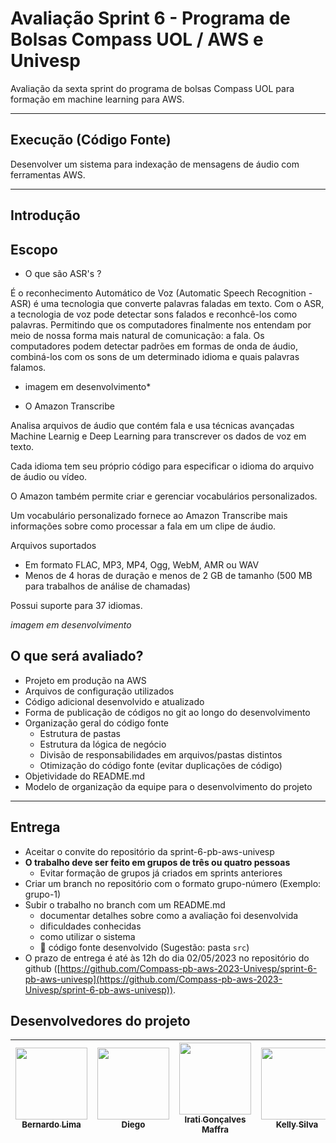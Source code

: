 # Avaliação Sprint 6 - Programa de Bolsas Compass UOL / AWS e Univesp

Avaliação da sexta sprint do programa de bolsas Compass UOL para formação em machine learning para AWS.

***

## Execução (Código Fonte)

Desenvolver um sistema para indexação de mensagens de áudio com ferramentas AWS.

***
## Introdução


## Escopo

* O que são ASR's ?

É o reconhecimento Automático de Voz (Automatic Speech Recognition - ASR) é uma tecnologia que converte palavras faladas em texto. 
Com o ASR, a tecnologia de voz pode detectar sons falados e reconhcê-los como palavras. Permitindo que os computadores finalmente nos entendam por meio de nossa forma mais natural de comunicação: a fala.
Os computadores podem detectar padrões em formas de onda de áudio, combiná-los com os sons de um determinado idioma e quais palavras falamos. 

* imagem em desenvolvimento*

* O Amazon Transcribe

Analisa arquivos de áudio que contém fala e usa técnicas avançadas Machine Learnig e Deep Learning para transcrever os dados de voz em texto. 

Cada idioma tem seu próprio código para especificar o idioma do arquivo de áudio ou vídeo.

O Amazon também permite criar e gerenciar vocabulários 
 personalizados.

Um vocabulário personalizado fornece ao Amazon Transcribe mais informações sobre como processar a fala em um clipe de áudio. 

Arquivos suportados

* Em formato FLAC, MP3, MP4, Ogg, WebM, AMR ou WAV
* Menos de 4 horas de duração e menos de 2 GB de tamanho 
(500 MB para trabalhos de análise de chamadas)

Possui suporte para 37 idiomas. 

*imagem em desenvolvimento*










## O que será avaliado?

* Projeto em produção na AWS
* Arquivos de configuração utilizados
* Código adicional desenvolvido e atualizado
* Forma de publicação de códigos no git ao longo do desenvolvimento
* Organização geral do código fonte
  * Estrutura de pastas
  * Estrutura da lógica de negócio
  * Divisão de responsabilidades em arquivos/pastas distintos
  * Otimização do código fonte (evitar duplicações de código)
* Objetividade do README.md
* Modelo de organização da equipe para o desenvolvimento do projeto

***

## Entrega

* Aceitar o convite do repositório da sprint-6-pb-aws-univesp
* **O trabalho deve ser feito em grupos de três ou quatro pessoas**
  * Evitar formação de grupos já criados em sprints anteriores
* Criar um branch no repositório com o formato grupo-número (Exemplo: grupo-1)
* Subir o trabalho no branch com um README.md
  * documentar detalhes sobre como a avaliação foi desenvolvida
  * dificuldades conhecidas
  * como utilizar o sistema
  * 🔨 código fonte desenvolvido (Sugestão: pasta `src`)
* O prazo de entrega é até às 12h do dia 02/05/2023 no repositório do github ([https://github.com/Compass-pb-aws-2023-Univesp/sprint-6-pb-aws-univesp](https://github.com/Compass-pb-aws-2023-Univesp/sprint-6-pb-aws-univesp)).

## Desenvolvedores do projeto

| [<img src="https://avatars.githubusercontent.com/u/81330043?v=4" width=115><br><sub>Bernardo Lima</sub>](https://github.com/belima93)| [<img src="https://avatars.githubusercontent.com/u/96358027?v=4"  width=115><br><sub>Diego</sub>](https://github.com/Diegox0301) | [<img src="https://avatars.githubusercontent.com/u/124359272?v=4" width=115><br><sub>Irati Gonçalves Maffra</sub>](https://github.com/IratiMaffra) | [<img src="https://avatars.githubusercontent.com/u/88354075?v=4" width=115><br><sub>Kelly Silva</sub>](https://github.com/KellyPLSilva) | [<img src="https://avatars.githubusercontent.com/u/117780664?v=4" width=115><br><sub>Viviane Alves</sub>](https://github.com/Vivianes86) |
| :---: | :---: | :---: |:---: |:---: |
